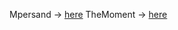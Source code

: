 Mpersand -> <a href = "https://github.com/kimjihoon3106/TIL/tree/main/Mpersand">here</a>
TheMoment -> <a href ="https://github.com/kimjihoon3106/TIL/tree/main/TheMoment">here</a>
